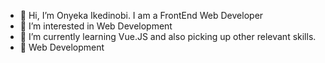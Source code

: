 - 👋 Hi, I’m Onyeka Ikedinobi. I am a FrontEnd Web Developer
- 👀 I’m interested in Web Development 
- 🌱 I’m currently learning Vue.JS and also picking up other relevant skills.
- 💞️ Web Development

<!---
Ikecruz/Ikecruz is a ✨ special ✨ repository because its `README.md` (this file) appears on your GitHub profile.
You can click the Preview link to take a look at your changes.
--->
